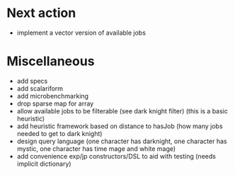Next action
===========

* implement a vector version of available jobs

Miscellaneous
=============

* add specs
* add scalariform
* add microbenchmarking
* drop sparse map for array
* allow available jobs to be filterable (see dark knight filter) (this is a basic heuristic)
* add heuristic framework based on distance to hasJob (how many jobs needed to get to dark knight)
* design query language (one character has darknight, one character has mystic, one character has time mage and white mage)
* add convenience exp/jp constructors/DSL to aid with testing (needs implicit dictionary)
